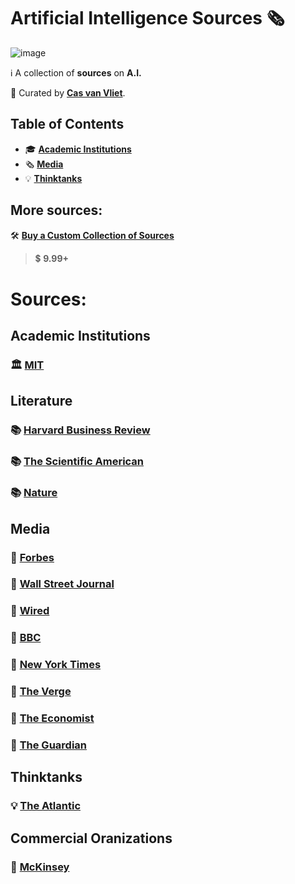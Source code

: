# Artificial Intelligence Sources 🗞️

![image](https://github.com/cas-van-vliet/ai-news/assets/146363448/cbd97580-f774-400b-963b-7f83152b21e2)

ℹ️ A collection of **sources** on **A.I.**

👀 Curated by [**Cas van Vliet**](https://casvanvliet.substack.com).

## Table of Contents

- 🎓 **[Academic Institutions](#academic-institutions)**
- 🗞️ **[Media](#media)**
- 💡 **[Thinktanks](#thinktanks)**

## More sources:

🛠️ **[Buy a Custom Collection of Sources](mailto:workcommunication@duck.com)**
> 💲 **9.99+**

# Sources:
## Academic Institutions

### 🏛️ [MIT](https://news.mit.edu/topic/artificial-intelligence2)

## Literature

### 📚 [Harvard Business Review](https://hbr.org/topic/subject/ai-and-machine-learning)

### 📚 [The Scientific American](https://www.scientificamerican.com/artificial-intelligence/)

### 📚 [Nature](https://www.nature.com/search?q=artificial+intelligence&journal=)

## Media

### 📰 [Forbes](https://www.forbes.com/ai/)

### 📰 [Wall Street Journal](https://www.wsj.com/tech/ai)

### 📰 [Wired](https://www.wired.com/tag/artificial-intelligence/)

### 📰 [BBC](https://www.bbc.co.uk/news/topics/ce1qrvleleqt)

### 📰 [New York Times](https://www.nytimes.com/spotlight/artificial-intelligence)

### 📰 [The Verge](https://www.theverge.com/ai-artificial-intelligence)

### 📰 [The Economist](https://www.economist.com/artificial-intelligence)

### 📰 [The Guardian](https://www.theguardian.com/technology/artificialintelligenceai)

## Thinktanks

### 💡 [The Atlantic](https://www.theatlantic.com/category/ai-artificial-intelligence/)

## Commercial Oranizations 

### 💸 [McKinsey](https://www.mckinsey.com/capabilities/quantumblack/our-insights) 
